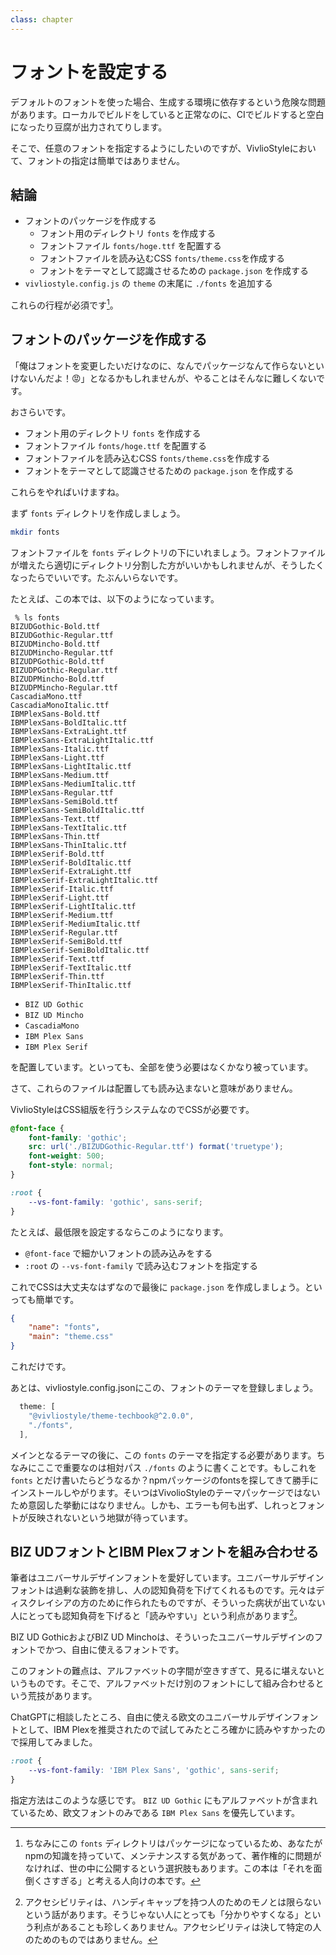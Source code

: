 ```yaml
---
class: chapter
---
```


# フォントを設定する

デフォルトのフォントを使った場合、生成する環境に依存するという危険な問題があります。ローカルでビルドをしていると正常なのに、CIでビルドすると空白になったり豆腐が出力されてりします。

そこで、任意のフォントを指定するようにしたいのですが、VivlioStyleにおいて、フォントの指定は簡単ではありません。

## 結論

* フォントのパッケージを作成する
    * フォント用のディレクトリ `fonts` を作成する
    * フォントファイル `fonts/hoge.ttf` を配置する
    * フォントファイルを読み込むCSS `fonts/theme.css`を作成する
    * フォントをテーマとして認識させるための `package.json` を作成する
* `vivliostyle.config.js` の `theme` の末尾に `./fonts` を追加する

これらの行程が必須です[^create-font-package]。

[^create-font-package]: ちなみにこの `fonts` ディレクトリはパッケージになっているため、あなたがnpmの知識を持っていて、メンテナンスする気があって、著作権的に問題がなければ、世の中に公開するという選択肢もあります。この本は「それを面倒くさすぎる」と考える人向けの本です。

## フォントのパッケージを作成する

「俺はフォントを変更したいだけなのに、なんでパッケージなんて作らないといけないんだよ！😡」となるかもしれませんが、やることはそんなに難しくないです。

おさらいです。

* フォント用のディレクトリ `fonts` を作成する
* フォントファイル `fonts/hoge.ttf` を配置する
* フォントファイルを読み込むCSS `fonts/theme.css`を作成する
* フォントをテーマとして認識させるための `package.json` を作成する

これらをやればいけますね。

まず `fonts` ディレクトリを作成しましょう。

```sh
mkdir fonts
```

フォントファイルを `fonts` ディレクトリの下にいれましょう。フォントファイルが増えたら適切にディレクトリ分割した方がいいかもしれませんが、そうしたくなったらでいいです。たぶんいらないです。

たとえば、この本では、以下のようになっています。

```
 % ls fonts
BIZUDGothic-Bold.ttf
BIZUDGothic-Regular.ttf
BIZUDMincho-Bold.ttf
BIZUDMincho-Regular.ttf
BIZUDPGothic-Bold.ttf
BIZUDPGothic-Regular.ttf
BIZUDPMincho-Bold.ttf
BIZUDPMincho-Regular.ttf
CascadiaMono.ttf
CascadiaMonoItalic.ttf
IBMPlexSans-Bold.ttf
IBMPlexSans-BoldItalic.ttf
IBMPlexSans-ExtraLight.ttf
IBMPlexSans-ExtraLightItalic.ttf
IBMPlexSans-Italic.ttf
IBMPlexSans-Light.ttf
IBMPlexSans-LightItalic.ttf
IBMPlexSans-Medium.ttf
IBMPlexSans-MediumItalic.ttf
IBMPlexSans-Regular.ttf
IBMPlexSans-SemiBold.ttf
IBMPlexSans-SemiBoldItalic.ttf
IBMPlexSans-Text.ttf
IBMPlexSans-TextItalic.ttf
IBMPlexSans-Thin.ttf
IBMPlexSans-ThinItalic.ttf
IBMPlexSerif-Bold.ttf
IBMPlexSerif-BoldItalic.ttf
IBMPlexSerif-ExtraLight.ttf
IBMPlexSerif-ExtraLightItalic.ttf
IBMPlexSerif-Italic.ttf
IBMPlexSerif-Light.ttf
IBMPlexSerif-LightItalic.ttf
IBMPlexSerif-Medium.ttf
IBMPlexSerif-MediumItalic.ttf
IBMPlexSerif-Regular.ttf
IBMPlexSerif-SemiBold.ttf
IBMPlexSerif-SemiBoldItalic.ttf
IBMPlexSerif-Text.ttf
IBMPlexSerif-TextItalic.ttf
IBMPlexSerif-Thin.ttf
IBMPlexSerif-ThinItalic.ttf
```

* `BIZ UD Gothic`
* `BIZ UD Mincho`
* `CascadiaMono`
* `IBM Plex Sans`
* `IBM Plex Serif`

を配置しています。といっても、全部を使う必要はなくかなり被っています。

さて、これらのファイルは配置しても読み込まないと意味がありません。

VivlioStyleはCSS組版を行うシステムなのでCSSが必要です。

```css:theme.css
@font-face {
    font-family: 'gothic';
    src: url('./BIZUDGothic-Regular.ttf') format('truetype');
    font-weight: 500;
    font-style: normal;
}

:root {
    --vs-font-family: 'gothic', sans-serif;
}
```

たとえば、最低限を設定するならこのようになります。

* `@font-face` で細かいフォントの読み込みをする
* `:root` の `--vs-font-family` で読み込むフォントを指定する

これでCSSは大丈夫なはずなので最後に `package.json` を作成しましょう。といっても簡単です。

```json:package.json
{
    "name": "fonts",
    "main": "theme.css"
}
```

これだけです。

あとは、vivliostyle.config.jsonにこの、フォントのテーマを登録しましょう。

```js:vivliostyle.config.js
  theme: [
    "@vivliostyle/theme-techbook@^2.0.0",
    "./fonts",
  ],
```

メインとなるテーマの後に、この `fonts` のテーマを指定する必要があります。ちなみにここで重要なのは相対パス `./fonts` のように書くことです。もしこれを `fonts` とだけ書いたらどうなるか？npmパッケージのfontsを探してきて勝手にインストールしやがります。そいつはVivolioStyleのテーマパッケージではないため意図した挙動にはなりません。しかも、エラーも何も出ず、しれっとフォントが反映されないという地獄が待っています。

## BIZ UDフォントとIBM Plexフォントを組み合わせる

筆者はユニバーサルデザインフォントを愛好しています。ユニバーサルデザインフォントは過剰な装飾を排し、人の認知負荷を下げてくれるものです。元々はディスクレイシアの方のために作られたものですが、そういった病状が出ていない人にとっても認知負荷を下げると「読みやすい」という利点があります[^accessibility-for-all]。
[^accessibility-for-all]: アクセシビリティは、ハンディキャップを持つ人のためのモノとは限らないという話があります。そうじゃない人にとっても「分かりやすくなる」という利点があることも珍しくありません。アクセシビリティは決して特定の人のためのものではありません。

BIZ UD GothicおよびBIZ UD Minchoは、そういったユニバーサルデザインのフォントでかつ、自由に使えるフォントです。

このフォントの難点は、アルファベットの字間が空きすぎて、見るに堪えないというものです。そこで、アルファベットだけ別のフォントにして組み合わせるという荒技があります。

ChatGPTに相談したところ、自由に使える欧文のユニバーサルデザインフォントとして、IBM Plexを推奨されたので試してみたところ確かに読みやすかったので採用してみました。

```css
:root {
    --vs-font-family: 'IBM Plex Sans', 'gothic', sans-serif;
}
```

指定方法はこのような感じです。
`BIZ UD Gothic` にもアルファベットが含まれているため、欧文フォントのみである `IBM Plex Sans` を優先しています。

